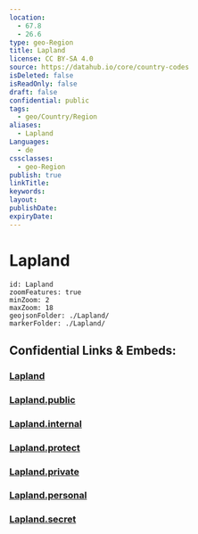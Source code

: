 ```yaml
---
location:
  - 67.8
  - 26.6
type: geo-Region
title: Lapland
license: CC BY-SA 4.0
source: https://datahub.io/core/country-codes
isDeleted: false
isReadOnly: false
draft: false
confidential: public
tags:
  - geo/Country/Region
aliases:
  - Lapland
Languages:
  - de
cssclasses:
  - geo-Region
publish: true
linkTitle:
keywords:
layout:
publishDate:
expiryDate:
---
```


# Lapland

```leaflet
id: Lapland
zoomFeatures: true 
minZoom: 2 
maxZoom: 18
geojsonFolder: ./Lapland/
markerFolder: ./Lapland/
```


## Confidential Links & Embeds: 

### [Lapland](/_Standards/Earth/Continent/Europe/Europe~North/Finland/Provinces~Finland/Lapland.md) 

### [Lapland.public](/_public/Earth/Continent/Europe/Europe~North/Finland/Provinces~Finland/Lapland.public.md) 

### [Lapland.internal](/_internal/Earth/Continent/Europe/Europe~North/Finland/Provinces~Finland/Lapland.internal.md) 

### [Lapland.protect](/_protect/Earth/Continent/Europe/Europe~North/Finland/Provinces~Finland/Lapland.protect.md) 

### [Lapland.private](/_private/Earth/Continent/Europe/Europe~North/Finland/Provinces~Finland/Lapland.private.md) 

### [Lapland.personal](/_personal/Earth/Continent/Europe/Europe~North/Finland/Provinces~Finland/Lapland.personal.md) 

### [Lapland.secret](/_secret/Earth/Continent/Europe/Europe~North/Finland/Provinces~Finland/Lapland.secret.md)

